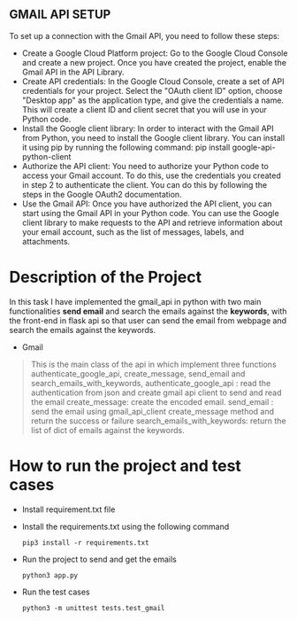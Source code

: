 ## GMAIL API SETUP

To set up a connection with the Gmail API, you need to follow these steps:

* Create a Google Cloud Platform project: Go to the Google Cloud Console and create a new project. Once you have created the project, enable the Gmail API in the API Library.
* Create API credentials: In the Google Cloud Console, create a set of API credentials for your project. Select the "OAuth client ID" option, choose "Desktop app" as the application type, and give the credentials a name. This will create a client ID and client secret that you will use in your Python code.
* Install the Google client library: In order to interact with the Gmail API from Python, you need to install the Google client library. You can install it using pip by running the following command:
pip install google-api-python-client
* Authorize the API client: You need to authorize your Python code to access your Gmail account. To do this, use the credentials you created in step 2 to authenticate the client. You can do this by following the steps in the Google OAuth2 documentation.
* Use the Gmail API: Once you have authorized the API client, you can start using the Gmail API in your Python code. You can use the Google client library to make requests to the API and retrieve information about your email account, such as the list of messages, labels, and attachments.
    

# Description of the Project

In this task I have implemented the gmail_api in python with two main functionalities **send email** and search the emails against the **keywords**,
with the front-end in flask api so that user can send the email from webpage and search the emails against the keywords.
* Gmail
> 	This is the main class of the api in which implement three functions authenticate_google_api, create_message, send_email and search_emails_with_keywords, 
	authenticate_google_api : read the authentication from json and create gmail api client to send and read the email
	create_message: create the encoded email.
	send_email : send the email using gmail_api_client create_message method and  return the success or failure
	search_emails_with_keywords: return the list of dict of emails against the keywords.


# How to run the project and test cases	

* Install requirement.txt file
* Install the requirements.txt using the following command 

	```
	pip3 install -r requirements.txt 
	```


* Run the project to send and get the emails

	```
	python3 app.py
	```
* Run the test cases

	```
	python3 -m unittest tests.test_gmail
	```
